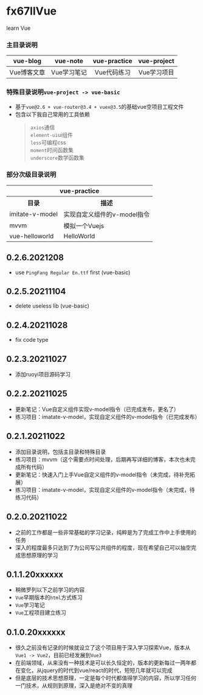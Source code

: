 # fx67llVue
learn Vue

### 主目录说明
|  vue-blog   | vue-note  |  vue-practice  |  vue-project  |
|  :----:  |  :----:  |  :----:  |  :----:  |
| Vue博客文章  | Vue学习笔记 | Vue代码练习 | Vue学习项目 |

### 特殊目录说明`vue-project -> vue-basic`
+ 基于`vue@2.6 + vue-router@3.4 + vuex@3.5`的基础vue空项目工程文件  
+ 包含以下我自己常用的工具依赖
	> `axios`通信  
	> `element-ui`ui组件  
	> `less`可编程css  
	> `moment`时间函数集  
	> `underscore`数学函数集  

### 部分次级目录说明
<table>
	<tr>
        <th colspan="3">vue-practice</th>
    </tr>
	<tr>
	    <th>目录</th>
	    <th>描述</th>  
	</tr >
	<tr >
	    <td>imitate-v-model</td>
	    <td>实现自定义组件的v-model指令</td>
	</tr>
	<tr>
	    <td>mvvm</td>
	    <td>模拟一个Vuejs</td>
	</tr>
	<tr>
	    <td>vue-helloworld</td>
	    <td>HelloWorld</td>
	</tr>
</table>

## 0.2.6.2021208
* use `PingFang Regular En.ttf` first (vue-basic)  

## 0.2.5.20211104
* delete useless lib (vue-basic)  

## 0.2.4.20211028
* fix code type  

## 0.2.3.20211027
* 添加ruoyi项目源码学习  

## 0.2.2.20211025
* 更新笔记：Vue自定义组件实现v-model指令（已完成发布，更名了）  
* 练习项目：imatate-v-model，实现自定义组件的v-model指令（已完成发布）    

## 0.2.1.20211022
* 添加目录说明，包括主目录和特殊目录  
* 练习项目：mvvm（这个需要点时间处理，后期再写详细的博客，本次也未完成所有代码）
* 更新笔记：快速入门上手Vue自定义组件的v-model指令（未完成，待补充拓展）  
* 练习项目：imatate-v-model，实现自定义组件的v-model指令（未完成，待练习代码）  

## 0.2.0.20211022
* 之前的工作都是一些非常基础的学习记录，纯粹是为了完成工作中上手使用的任务  
* 深入的程度最多只达到了为公司写公共组件的程度，现在希望自己可以抽空完成思想原理的学习  

## 0.1.1.20xxxxxx
* 稍微罗列以下之前学习的内容  
* `Vue`早期版本的`html`方式练习  
* `Vue`学习笔记  
* `Vue`工程项目建立练习  

## 0.1.0.20xxxxxx
* 很久之前没有记录的时候就设立了这个项目用于深入学习探索Vue，版本从`Vue1 -> Vue2`，目前已经发展到`Vue3`  
* 在前端领域，从来没有一种技术是可以长久恒定的，版本的更新每过一两年都在变化，从jquery的时代到vue/react的时代，短短几年就可以完成  
* 但是底层的技术思想原理，一定是每个时代都值得学习的内容，所以学习任何一门技术，从规则到原理，深入是绝对不变的真理  